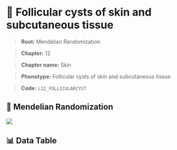 # 🧪 Follicular cysts of skin and subcutaneous tissue

> **Root:** Mendelian Randomization

> **Chapter:** 12  

> **Chapter name:** Skin

> **Phenotype:** Follicular cysts of skin and subcutaneous tissue  

> **Code:** `L12_FOLLICULARCYST`

## 🧬 Mendelian Randomization  

<img src="/MR/Figures/Forward/L12_FOLLICULARCYST.png"/>

## 📊 Data Table

<CsvTableMRF src="/MR/Data/Forward/L12_FOLLICULARCYST.csv"/>
